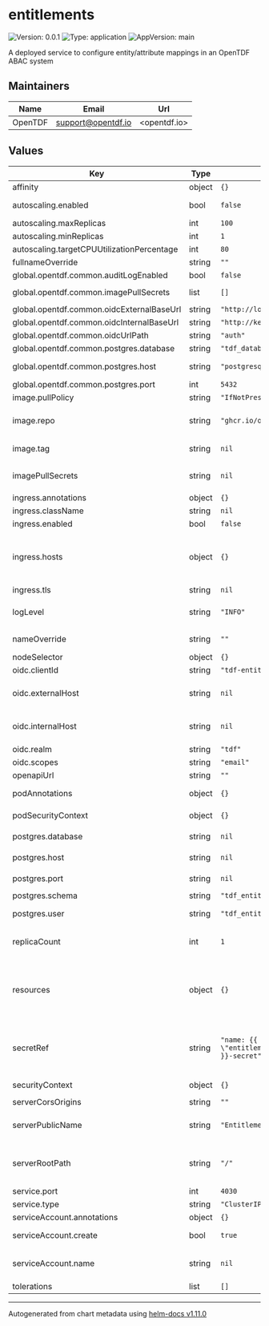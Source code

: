 # entitlements

![Version: 0.0.1](https://img.shields.io/badge/Version-0.0.1-informational?style=flat-square) ![Type: application](https://img.shields.io/badge/Type-application-informational?style=flat-square) ![AppVersion: main](https://img.shields.io/badge/AppVersion-main-informational?style=flat-square)

A deployed service to configure entity/attribute mappings in an OpenTDF ABAC system

## Maintainers

| Name    | Email                | Url          |
| ------- | -------------------- | ------------ |
| OpenTDF | <support@opentdf.io> | <opentdf.io> |

## Values

| Key                                        | Type   | Default                                                     | Description                                                                                                                                                                                                                                                              |
| ------------------------------------------ | ------ | ----------------------------------------------------------- | ------------------------------------------------------------------------------------------------------------------------------------------------------------------------------------------------------------------------------------------------------------------------ |
| affinity                                   | object | `{}`                                                        | Pod scheduling preferences                                                                                                                                                                                                                                               |
| autoscaling.enabled                        | bool   | `false`                                                     | Enables autoscaling. When set to `true`, `replicas` is no longer applied.                                                                                                                                                                                                |
| autoscaling.maxReplicas                    | int    | `100`                                                       | Sets maximum replicas for autoscaling.                                                                                                                                                                                                                                   |
| autoscaling.minReplicas                    | int    | `1`                                                         | Sets minimum replicas for autoscaling.                                                                                                                                                                                                                                   |
| autoscaling.targetCPUUtilizationPercentage | int    | `80`                                                        | Target average CPU usage across all the pods                                                                                                                                                                                                                             |
| fullnameOverride                           | string | `""`                                                        | The fully qualified appname override                                                                                                                                                                                                                                     |
| global.opentdf.common.auditLogEnabled      | bool   | `false`                                                     | Enable audit logging                                                                                                                                                                                                                                                     |
| global.opentdf.common.imagePullSecrets     | list   | `[]`                                                        | JSON passed to the deployment's `template.spec.imagePullSecrets`                                                                                                                                                                                                         |
| global.opentdf.common.oidcExternalBaseUrl  | string | `"http://localhost:65432"`                                  | Base external url of OIDC provider                                                                                                                                                                                                                                       |
| global.opentdf.common.oidcInternalBaseUrl  | string | `"http://keycloak-http"`                                    | Base internal url of OIDC provider                                                                                                                                                                                                                                       |
| global.opentdf.common.oidcUrlPath          | string | `"auth"`                                                    | Optional path added to base OIDC url                                                                                                                                                                                                                                     |
| global.opentdf.common.postgres.database    | string | `"tdf_database"`                                            | The database name within the given server                                                                                                                                                                                                                                |
| global.opentdf.common.postgres.host        | string | `"postgresql"`                                              | postgres server's k8s name or global DNS for external server                                                                                                                                                                                                             |
| global.opentdf.common.postgres.port        | int    | `5432`                                                      | postgres server port                                                                                                                                                                                                                                                     |
| image.pullPolicy                           | string | `"IfNotPresent"`                                            | The container's `imagePullPolicy`                                                                                                                                                                                                                                        |
| image.repo                                 | string | `"ghcr.io/opentdf/entitlements"`                            | The image selector, also called the 'image name' in k8s documentation and 'image repository' in docker's guides.                                                                                                                                                         |
| image.tag                                  | string | `nil`                                                       | `Chart.AppVersion` will be used for image tag, override here if needed                                                                                                                                                                                                   |
| imagePullSecrets                           | string | `nil`                                                       | JSON passed to the deployment's `template.spec.imagePullSecrets`. Overrides `global.opentdf.common.imagePullSecrets`                                                                                                                                                     |
| ingress.annotations                        | object | `{}`                                                        | Ingress annotations                                                                                                                                                                                                                                                      |
| ingress.className                          | string | `nil`                                                       | Ingress class to use.                                                                                                                                                                                                                                                    |
| ingress.enabled                            | bool   | `false`                                                     | Enables the Ingress                                                                                                                                                                                                                                                      |
| ingress.hosts                              | object | `{}`                                                        | Map in the form: [hostname]: [path]: pathType: your-pathtype [default: "ImplementationSpecific"] serviceName: your-service [default: `service.fullname`] servicePort: service-port [default: `service.port` above]                                                       |
| ingress.tls                                | string | `nil`                                                       | Ingress TLS configuration                                                                                                                                                                                                                                                |
| logLevel                                   | string | `"INFO"`                                                    | Sets the default loglevel for the application. One of the valid python logging levels: `DEBUG, INFO, WARNING, ERROR, CRITICAL`                                                                                                                                           |
| nameOverride                               | string | `""`                                                        | Select a specific name for the resource, instead of the default, entitlements                                                                                                                                                                                            |
| nodeSelector                               | object | `{}`                                                        | Node labels for pod assignment                                                                                                                                                                                                                                           |
| oidc.clientId                              | string | `"tdf-entitlement"`                                         | Client id used for swagger-ui oauth                                                                                                                                                                                                                                      |
| oidc.externalHost                          | string | `nil`                                                       | Override for `global.opentdf.common.oidcExternalBaseUrl` & url path                                                                                                                                                                                                      |
| oidc.internalHost                          | string | `nil`                                                       | Override for `global.opentdf.common.oidcInternalBaseUrl` & url path                                                                                                                                                                                                      |
| oidc.realm                                 | string | `"tdf"`                                                     | Realm used for swagger-ui oauth                                                                                                                                                                                                                                          |
| oidc.scopes                                | string | `"email"`                                                   | OIDC scopes used for swagger-ui pauth                                                                                                                                                                                                                                    |
| openapiUrl                                 | string | `""`                                                        | Set to enable openapi endpoint                                                                                                                                                                                                                                           |
| podAnnotations                             | object | `{}`                                                        | Values for the deployment `spec.template.metadata.annotations` field                                                                                                                                                                                                     |
| podSecurityContext                         | object | `{}`                                                        | Values for deployment's `spec.template.spec.securityContext`                                                                                                                                                                                                             |
| postgres.database                          | string | `nil`                                                       | Override for `global.opentdf.common.postgres.database`                                                                                                                                                                                                                   |
| postgres.host                              | string | `nil`                                                       | Override for `global.opentdf.common.postgres.host`                                                                                                                                                                                                                       |
| postgres.port                              | string | `nil`                                                       | Override for `global.opentdf.common.postgres.post`                                                                                                                                                                                                                       |
| postgres.schema                            | string | `"tdf_entitlement"`                                         | The entitlement schema                                                                                                                                                                                                                                                   |
| postgres.user                              | string | `"tdf_entitlement_manager"`                                 | Must be a postgresql user with the `tdf_entitlement_manager` role                                                                                                                                                                                                        |
| replicaCount                               | int    | `1`                                                         | Sets the default number of pod replicas in the deployment. Ignored if `autoscaling.enabled` == true                                                                                                                                                                      |
| resources                                  | object | `{}`                                                        | Specify required limits for deploying this service to a pod. We usually recommend not to specify default resources and to leave this as a conscious choice for the user. This also increases chances charts run on environments with little resources, such as Minikube. |
| secretRef                                  | string | `"name: {{ template \"entitlements.fullname\" . }}-secret"` | JSON to locate a k8s secret containing environment variables. Notably, this file should include the following environemnt variable definitions: POSTGRES_PASSWORD: Password corresponding to `postgres.user` below                                                       |
| securityContext                            | object | `{}`                                                        | Values for deployment's `spec.template.spec.containers.securityContext`                                                                                                                                                                                                  |
| serverCorsOrigins                          | string | `""`                                                        | Allowed origins for CORS                                                                                                                                                                                                                                                 |
| serverPublicName                           | string | `"Entitlement"`                                             | Name of application. Used during oauth flows, for example when connecting to the OpenAPI endpoint with an OAuth authentication                                                                                                                                           |
| serverRootPath                             | string | `"/"`                                                       | Base path for this service. Allows serving multiple REST services from the same origin, e.g. using an ingress with prefix mapping as suggested below.                                                                                                                    |
| service.port                               | int    | `4030`                                                      | Port to assign to the `http` port                                                                                                                                                                                                                                        |
| service.type                               | string | `"ClusterIP"`                                               | Service `spec.type`                                                                                                                                                                                                                                                      |
| serviceAccount.annotations                 | object | `{}`                                                        | Annotations to add to the service account                                                                                                                                                                                                                                |
| serviceAccount.create                      | bool   | `true`                                                      | Specifies whether a service account should be created                                                                                                                                                                                                                    |
| serviceAccount.name                        | string | `nil`                                                       | The name of the service account to use. If not set and create is true, a name is generated using the fullname template                                                                                                                                                   |
| tolerations                                | list   | `[]`                                                        | Tolerations for nodes that have taints on them                                                                                                                                                                                                                           |

---

Autogenerated from chart metadata using [helm-docs v1.11.0](https://github.com/norwoodj/helm-docs/releases/v1.11.0)

